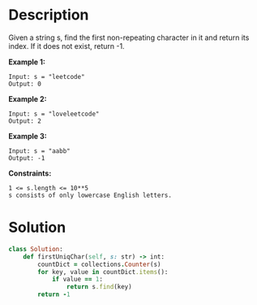 # Description
Given a string s, find the first non-repeating character in it and return its index. If it does not exist, return -1.

**Example 1:**
```
Input: s = "leetcode"
Output: 0
```
**Example 2:**
```
Input: s = "loveleetcode"
Output: 2
```
**Example 3:**
```
Input: s = "aabb"
Output: -1
```
**Constraints:**
```
1 <= s.length <= 10**5
s consists of only lowercase English letters.
```
# Solution
```ruby
class Solution:
    def firstUniqChar(self, s: str) -> int:
        countDict = collections.Counter(s)
        for key, value in countDict.items():
            if value == 1:
                return s.find(key)
        return -1
```
